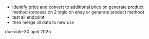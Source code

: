 * identify price and convert to additional price on generate product method (process on 2 logic on ebay or generate product method)
* test all endpoint
* then merge all data to new csv

due date:30 april 2025